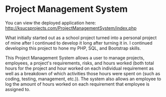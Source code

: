 # Project Management System
You can view the deployed application here: http://ksucsprojects.com/ProjectManagementSystem/index.php

What initially started out as a school project turned into a personal project of mine after I continued to develop it long after turning it in. I continued developing this project to hone my PHP, SQL, and Bootstrap skills.

This Project Management System allows a user to manage projects, employees, a project's requirements, risks, and hours worked (both total hours for the project and hour worked on each individual requirement as well as a breakdown of which activities those hours were spent on (such as coding, testing, management, etc.)). The system also allows an employee to log the amount of hours worked on each requirement that employee is assigned to.
